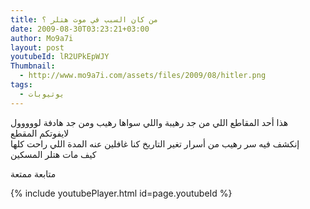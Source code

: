 ```yaml
---
title: من كان السبب في موت هتلر ؟
date: 2009-08-30T03:23:21+03:00
author: Mo9a7i
layout: post
youtubeId: lR2UPkEpWJY
Thumbnail:
  - http://www.mo9a7i.com/assets/files/2009/08/hitler.png
tags:
  - يوتيوبات
---
```

هذا أحد المقاطع اللي من جد رهيبة واللي سواها رهيب ومن جد هادفة لووووول  
لايفوتكم المقطع  
إنكشف فيه سر رهيب من أسرار تغير التاريخ كنا غافلين عنه المدة اللي راحت كلها  
كيف مات هتلر المسكين

متابعة ممتعة

{% include youtubePlayer.html id=page.youtubeId %}
